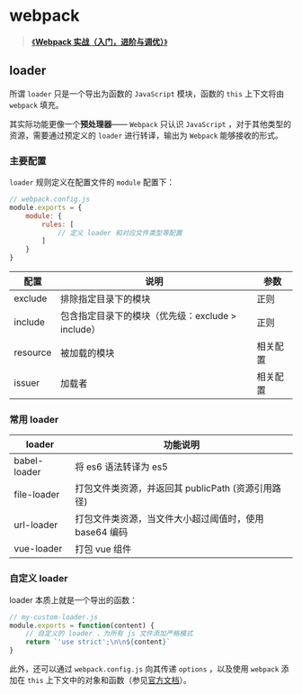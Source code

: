 # webpack

> [《**Webpack 实战（入门，进阶与调优）**》](https://github.com/yuhaoju/webpack-config-handbook)

## loader

所谓 `loader` 只是一个导出为函数的 `JavaScript` 模块，函数的 `this` 上下文将由 `webpack` 填充。

其实际功能更像一个**预处理器**—— `Webpack` 只认识 `JavaScript` ，对于其他类型的资源，需要通过预定义的 `loader` 进行转译，输出为 `Webpack` 能够接收的形式。

### 主要配置

`loader` 规则定义在配置文件的 `module` 配置下：

```js
// webpack.config.js
module.exports = {
    module: {
        rules: [
            // 定义 loader 和对应文件类型等配置
        ]
    }
}
```

配置 | 说明 | 参数
--- | --- | ---
exclude | 排除指定目录下的模块 | 正则
include | 包含指定目录下的模块（优先级：exclude > include） | 正则
resource | 被加载的模块 | 相关配置
issuer | 加载者 | 相关配置

### 常用 loader
loader | 功能说明
--- | ---
babel-loader | 将 es6 语法转译为 es5
file-loader | 打包文件类资源，并返回其 publicPath (资源引用路径)
url-loader | 打包文件类资源，当文件大小超过阈值时，使用 base64 编码
vue-loader | 打包 vue 组件

### 自定义 loader

loader 本质上就是一个导出的函数：

```js
// my-custom-loader.js
module.exports = function(content) {
    // 自定义的 loader ，为所有 js 文件添加严格模式
    return `'use strict';\n\n${content}`
}
```

此外，还可以通过 `webpack.config.js` 向其传递 `options` ，以及使用 `webpack` 添加在 `this` 上下文中的对象和函数（参见[官方文档](https://www.webpackjs.com/api/loaders/)）。

